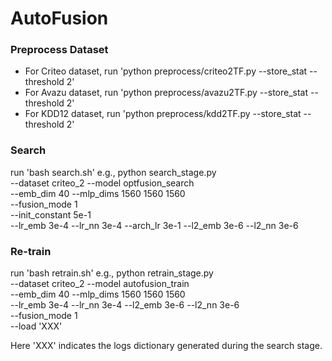 # AutoFusion

### Preprocess Dataset
- For Criteo dataset, run 'python preprocess/criteo2TF.py --store_stat --threshold 2'
- For Avazu dataset, run 'python preprocess/avazu2TF.py --store_stat --threshold 2'
- For KDD12 dataset, run 'python preprocess/kdd2TF.py --store_stat --threshold 2'

### Search
run 'bash search.sh'
e.g., 
python search_stage.py \
  --dataset criteo_2 --model optfusion_search \
  --emb_dim 40 --mlp_dims 1560 1560 1560 \
  --fusion_mode 1 \
  --init_constant 5e-1 \
  --lr_emb 3e-4 --lr_nn 3e-4 --arch_lr 3e-1 --l2_emb 3e-6 --l2_nn 3e-6

### Re-train
run 'bash retrain.sh'
e.g.,
python retrain_stage.py \
  --dataset criteo_2 --model autofusion_train \
  --emb_dim 40 --mlp_dims 1560 1560 1560 \
  --lr_emb 3e-4 --lr_nn 3e-4 --l2_emb 3e-6 --l2_nn 3e-6 \
  --fusion_mode 1 \
  --load 'XXX'

Here 'XXX' indicates the logs dictionary generated during the search stage.
